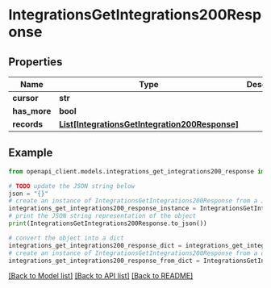 # IntegrationsGetIntegrations200Response


## Properties

Name | Type | Description | Notes
------------ | ------------- | ------------- | -------------
**cursor** | **str** |  | [optional] 
**has_more** | **bool** |  | 
**records** | [**List[IntegrationsGetIntegration200Response]**](IntegrationsGetIntegration200Response.md) |  | 

## Example

```python
from openapi_client.models.integrations_get_integrations200_response import IntegrationsGetIntegrations200Response

# TODO update the JSON string below
json = "{}"
# create an instance of IntegrationsGetIntegrations200Response from a JSON string
integrations_get_integrations200_response_instance = IntegrationsGetIntegrations200Response.from_json(json)
# print the JSON string representation of the object
print(IntegrationsGetIntegrations200Response.to_json())

# convert the object into a dict
integrations_get_integrations200_response_dict = integrations_get_integrations200_response_instance.to_dict()
# create an instance of IntegrationsGetIntegrations200Response from a dict
integrations_get_integrations200_response_from_dict = IntegrationsGetIntegrations200Response.from_dict(integrations_get_integrations200_response_dict)
```
[[Back to Model list]](../README.md#documentation-for-models) [[Back to API list]](../README.md#documentation-for-api-endpoints) [[Back to README]](../README.md)


